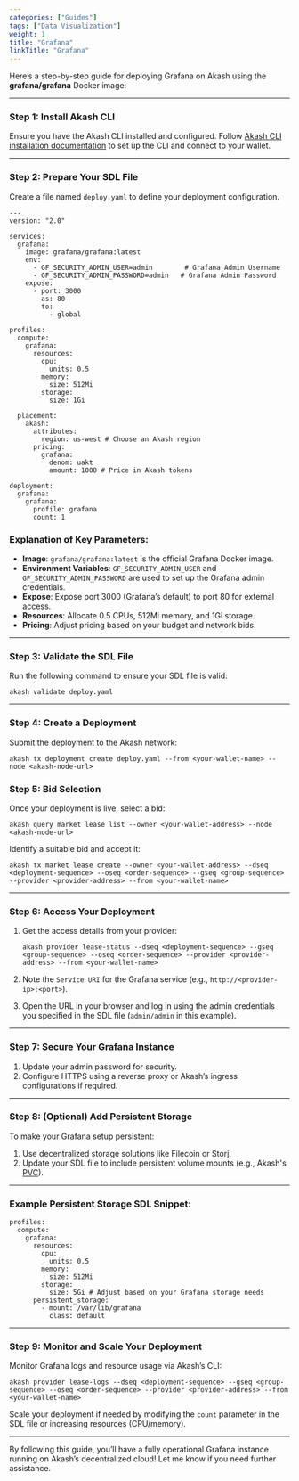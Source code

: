 ```yaml
---
categories: ["Guides"]
tags: ["Data Visualization"]
weight: 1
title: "Grafana"
linkTitle: "Grafana"
---
```


Here’s a step-by-step guide for deploying Grafana on Akash using the **grafana/grafana** Docker image:

---

### **Step 1: Install Akash CLI**
Ensure you have the Akash CLI installed and configured. Follow [Akash CLI installation documentation](https://docs.akash.network/cli/install) to set up the CLI and connect to your wallet.

---

### **Step 2: Prepare Your SDL File**
Create a file named `deploy.yaml` to define your deployment configuration.

```
---
version: "2.0"

services:
  grafana:
    image: grafana/grafana:latest
    env:
      - GF_SECURITY_ADMIN_USER=admin        # Grafana Admin Username
      - GF_SECURITY_ADMIN_PASSWORD=admin   # Grafana Admin Password
    expose:
      - port: 3000
        as: 80
        to:
          - global

profiles:
  compute:
    grafana:
      resources:
        cpu:
          units: 0.5
        memory:
          size: 512Mi
        storage:
          size: 1Gi

  placement:
    akash:
      attributes:
        region: us-west # Choose an Akash region
      pricing:
        grafana:
          denom: uakt
          amount: 1000 # Price in Akash tokens

deployment:
  grafana:
    grafana:
      profile: grafana
      count: 1
```

### **Explanation of Key Parameters:**
- **Image**: `grafana/grafana:latest` is the official Grafana Docker image.
- **Environment Variables**: `GF_SECURITY_ADMIN_USER` and `GF_SECURITY_ADMIN_PASSWORD` are used to set up the Grafana admin credentials.
- **Expose**: Expose port 3000 (Grafana’s default) to port 80 for external access.
- **Resources**: Allocate 0.5 CPUs, 512Mi memory, and 1Gi storage.
- **Pricing**: Adjust pricing based on your budget and network bids.

---

### **Step 3: Validate the SDL File**
Run the following command to ensure your SDL file is valid:

```
akash validate deploy.yaml
```

---

### **Step 4: Create a Deployment**
Submit the deployment to the Akash network:

```
akash tx deployment create deploy.yaml --from <your-wallet-name> --node <akash-node-url>
```

### **Step 5: Bid Selection**
Once your deployment is live, select a bid:

```
akash query market lease list --owner <your-wallet-address> --node <akash-node-url>
```

Identify a suitable bid and accept it:

```
akash tx market lease create --owner <your-wallet-address> --dseq <deployment-sequence> --oseq <order-sequence> --gseq <group-sequence> --provider <provider-address> --from <your-wallet-name>
```

---

### **Step 6: Access Your Deployment**
1. Get the access details from your provider:

   ```
   akash provider lease-status --dseq <deployment-sequence> --gseq <group-sequence> --oseq <order-sequence> --provider <provider-address> --from <your-wallet-name>
   ```

2. Note the `Service URI` for the Grafana service (e.g., `http://<provider-ip>:<port>`).

3. Open the URL in your browser and log in using the admin credentials you specified in the SDL file (`admin/admin` in this example).

---

### **Step 7: Secure Your Grafana Instance**
1. Update your admin password for security.
2. Configure HTTPS using a reverse proxy or Akash’s ingress configurations if required.

---

### **Step 8: (Optional) Add Persistent Storage**
To make your Grafana setup persistent:
1. Use decentralized storage solutions like Filecoin or Storj.
2. Update your SDL file to include persistent volume mounts (e.g., Akash's [PVC](https://docs.akash.network/guides/deployments/storage)).

---

### Example Persistent Storage SDL Snippet:
```
profiles:
  compute:
    grafana:
      resources:
        cpu:
          units: 0.5
        memory:
          size: 512Mi
        storage:
          size: 5Gi # Adjust based on your Grafana storage needs
      persistent_storage:
        - mount: /var/lib/grafana
          class: default
```

---

### **Step 9: Monitor and Scale Your Deployment**
Monitor Grafana logs and resource usage via Akash’s CLI:

```
akash provider lease-logs --dseq <deployment-sequence> --gseq <group-sequence> --oseq <order-sequence> --provider <provider-address> --from <your-wallet-name>
```

Scale your deployment if needed by modifying the `count` parameter in the SDL file or increasing resources (CPU/memory).

---

By following this guide, you’ll have a fully operational Grafana instance running on Akash’s decentralized cloud! Let me know if you need further assistance.
